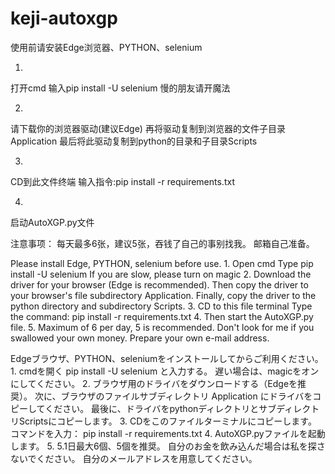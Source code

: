 # keji-autoxgp
使用前请安装Edge浏览器、PYTHON、selenium

1.
打开cmd
输入pip install -U selenium
慢的朋友请开魔法

2.
请下载你的浏览器驱动(建议Edge)
再将驱动复制到浏览器的文件子目录Application
最后将此驱动复制到python的目录和子目录Scripts

3.
CD到此文件终端
输入指令:pip install -r requirements.txt

4.
启动AutoXGP.py文件

注意事项：
每天最多6张，建议5张，吞钱了自己的事别找我。
邮箱自己准备。

Please install Edge, PYTHON, selenium before use.
1.
Open cmd
Type pip install -U selenium
If you are slow, please turn on magic
2.
Download the driver for your browser (Edge is recommended).
Then copy the driver to your browser's file subdirectory Application.
Finally, copy the driver to the python directory and subdirectory Scripts.
3.
CD to this file terminal
Type the command: pip install -r requirements.txt
4.
Then start the AutoXGP.py file.
5.
Maximum of 6 per day, 5 is recommended. Don't look for me if you swallowed your own money.
Prepare your own e-mail address.

Edgeブラウザ、PYTHON、seleniumをインストールしてからご利用ください。
1.
cmdを開く
pip install -U selenium と入力する。
遅い場合は、magicをオンにしてください。
2.
ブラウザ用のドライバをダウンロードする（Edgeを推奨）。
次に、ブラウザのファイルサブディレクトリ Application にドライバをコピーしてください。
最後に、ドライバをpythonディレクトリとサブディレクトリScriptsにコピーします。
3.
CDをこのファイルターミナルにコピーします。
コマンドを入力： pip install -r requirements.txt
4.
AutoXGP.pyファイルを起動します。
5.
5.1日最大6個、5個を推奨。 自分のお金を飲み込んだ場合は私を探さないでください。
自分のメールアドレスを用意してください。
